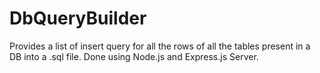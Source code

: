 # DbQueryBuilder
Provides a list of insert query for all the rows of all the tables present in a DB into a .sql file. Done using Node.js and Express.js Server.
